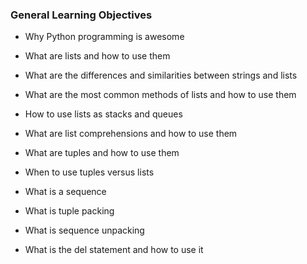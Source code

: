 ### General Learning Objectives

- Why Python programming is awesome

- What are lists and how to use them

- What are the differences and similarities between strings and lists

- What are the most common methods of lists and how to use them

- How to use lists as stacks and queues

- What are list comprehensions and how to use them

- What are tuples and how to use them

- When to use tuples versus lists

- What is a sequence

- What is tuple packing

- What is sequence unpacking

- What is the del statement and how to use it

